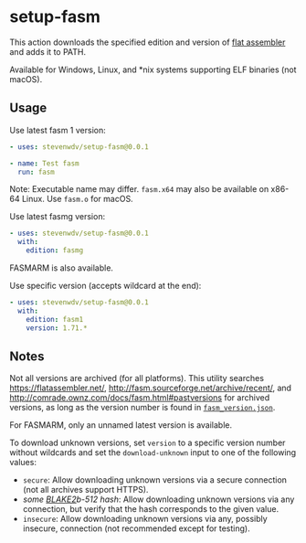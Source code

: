 setup-fasm
==========

This action downloads the specified edition and version of [flat assembler](https://flatassembler.net/) and adds it to
PATH.

Available for Windows, Linux, and *nix systems supporting ELF binaries (not macOS).

Usage
-----

Use latest fasm 1 version:
```yaml
- uses: stevenwdv/setup-fasm@0.0.1

- name: Test fasm
  run: fasm
```
Note: Executable name may differ. `fasm.x64` may also be available on x86-64 Linux. Use `fasm.o` for macOS.

Use latest fasmg version:
```yaml
- uses: stevenwdv/setup-fasm@0.0.1
  with:
    edition: fasmg
```
FASMARM is also available.

Use specific version (accepts wildcard at the end):
```yaml
- uses: stevenwdv/setup-fasm@0.0.1
  with:
    edition: fasm1
    version: 1.71.*
```

Notes
-----

Not all versions are archived (for all platforms). This utility searches https://flatassembler.net/, http://fasm.sourceforge.net/archive/recent/, and http://comrade.ownz.com/docs/fasm.html#pastversions for archived versions, as long as the version number is found in [`fasm_version.json`](https://github.com/stevenwdv/setup-fasm/blob/main/fasm_version.json).

For FASMARM, only an unnamed latest version is available.

To download unknown versions, set `version` to a specific version number without wildcards and set the `download-unknown` input to one of the following values:

  - `secure`: Allow downloading unknown versions via a secure connection (not all archives support HTTPS).
  - _some [BLAKE2](https://www.blake2.net/)b-512 hash_: Allow downloading unknown versions via any connection, but verify that the hash corresponds to the given value.
  - `insecure`: Allow downloading unknown versions via any, possibly insecure, connection (not recommended except for testing).

